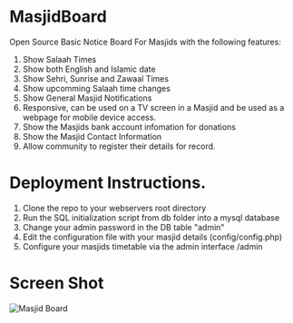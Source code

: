 # MasjidBoard

Open Source Basic Notice Board For Masjids with the following features:
1. Show Salaah Times
2. Show both English and Islamic date
3. Show Sehri, Sunrise and Zawaal Times
4. Show upcomming Salaah time changes
5. Show General Masjid Notifications
6. Responsive, can be used on a TV screen in a Masjid and be used as a webpage for mobile device access.
7. Show the Masjids bank account infomation for donations  
8. Show the Masjid Contact Information
9. Allow community to register their details for record.

# Deployment Instructions.

1. Clone the repo to your webservers root directory
2. Run the SQL initialization script from db folder into a mysql database
3. Change your admin password in the DB table "admin"
4. Edit the configuration file with your masjid details (config/config.php)
5. Configure your masjids timetable via the admin interface <yoursite>/admin


# Screen Shot
![Masjid Board](/img/MasjidBoard.png)
